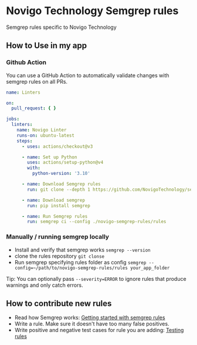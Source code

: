 # Novigo Technology Semgrep rules

Semgrep rules specific to Novigo Technology


## How to Use in my app

### Github Action

You can use a GitHub Action to automatically validate changes with semgrep rules on all PRs. 

```yaml
name: Linters

on:
  pull_request: { }

jobs:
  linters:
    name: Novigo Linter
    runs-on: ubuntu-latest
    steps:
      - uses: actions/checkout@v3

      - name: Set up Python
        uses: actions/setup-python@v4
        with:
          python-version: '3.10'

      - name: Download Semgrep rules
        run: git clone --depth 1 https://github.com/NovigoTechnology/semgrep-rules.git novigo-semgrep-rules

      - name: Download semgrep
        run: pip install semgrep

      - name: Run Semgrep rules
        run: semgrep ci --config ./novigo-semgrep-rules/rules
```


### Manually / running semgrep locally

- Install and verify that semgrep works `semgrep --version`
- clone the rules repository `git clonse `
- Run semgrep specifying rules folder as config `semgrep --config=~/path/to/novigo-semgrep-rules/rules your_app_folder`


Tip: You can optionally pass `--severity=ERROR` to ignore rules that produce warnings and only catch errors. 


## How to contribute new rules

- Read how Semgrep works: [Getting started with semgrep rules](https://semgrep.dev/docs/writing-rules/overview/)
- Write a rule. Make sure it doesn't have too many false positives.
- Write positive and negative test cases for rule you are adding: [Testing rules](https://semgrep.dev/docs/writing-rules/testing-rules/)
